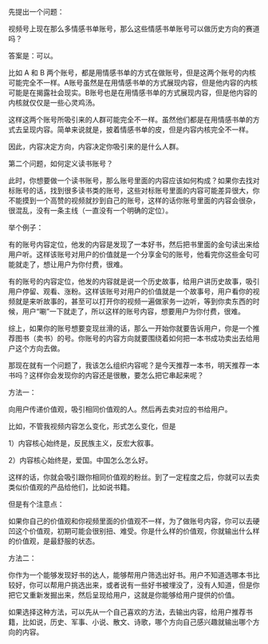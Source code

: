 先提出一个问题：

视频号上现在那么多情感书单账号，那么这些情感书单账号可以做历史方向的赛道吗？

答案是：可以。

比如 A 和 B 两个账号，都是用情感书单的方式在做账号，但是这两个账号的内核可能完全不一样。A账号虽然是在用情感书单的方式展现内容，但是他内容的内核可能是在揭露社会现实。B账号也是在用情感书单的方式展现内容，但是他内容的内核就仅仅是一些心灵鸡汤。

这样这两个账号所吸引来的人群可能完全不一样。虽然他们都是在用情感书单的方式去呈现内容。简单来说就是，披着情感书单的皮，但是内容内核完全不一样。

因此，内容决定方向，内容决定你吸引来的是什么人群。

第二个问题，如何定义读书账号？

此时，你想要做一个读书账号，那么账号里面的内容应该如何构成？如果你去找对标账号的话，找到很多读书类的账号，这些对标账号里面的内容可能差异很大，你不能摸到一个高赞的视频就抄到自己的账号，这样的话你账号里面的内容会很杂，很混乱，没有一条主线（一直没有一个明确的定位）。

举个例子：

有的账号内容定位，他发的内容是发现了一本好书，然后把书里面的金句读出来给用户听。这样该账号对用户的价值就是一个分享金句的账号，他看完你这些金句可能就走了，想让用户为你付费，很难。

有的账号的内容定位，他发的内容就是说一个历史故事，给用户讲历史故事，吸引用户停留、观看、涨粉。这样该账号对用户的价值就是一个故事号，用户看你的视频就是来听故事的，甚至可以打开你的视频一遍做家务一边听，等到你卖东西的时候，用户“唰”一下就走了，所以这样的账号内容，想要用户为你付费，很难。

综上，如果你的账号想要变现丝滑的话，那么一开始你就要告诉用户，你是一个推荐图书（卖书）的号。你账号的内容方向就要围绕着如何把一本书成功卖出去给用户这个方向去做。

那现在就有一个问题了，我该怎么组织内容呢？是今天推荐一本书，明天推荐一本书吗？这样你会发现你的内容还是很散，要怎么把它串起来呢？

方法一：

向用户传递价值观，吸引相同价值观的人。然后再去卖对应的书给用户。

比如，不管我视频内容怎么变化，形式怎么变化，但是

1）内容核心始终是，反民族主义，反宏大叙事。

2）内容核心始终是，爱国。中国怎么怎么好。

这样的话，你就会吸引跟你相同价值观的粉丝。到了一定程度之后，你就可以去卖类似价值观的产品给他们，比如说书籍。

但是有个注意点：

如果你自己的价值观和你视频里面的价值观不一样，为了做账号内容，你可以去硬凹这个价值观，初期可能会很别扭、难受。你是什么样的价值观，你就输出什么样的价值观，是最舒服的状态。

方法二：

你作为一个能够发现好书的达人，能够帮用户筛选出好书。用户不知道选哪本书比较好，你可以帮用户挑选出来，或者说有一些好书被埋没了，没有人知道，但是你把它又重新发掘出来，然后呈现给用户，这就是你能够给用户提供的价值。

如果选择这种方法，可以先从一个自己喜欢的方法，去输出内容，给用户推荐书籍，比如说，历史、军事、小说、散文、诗歌，哪个方向自己感兴趣就输出哪个方向的内容。
